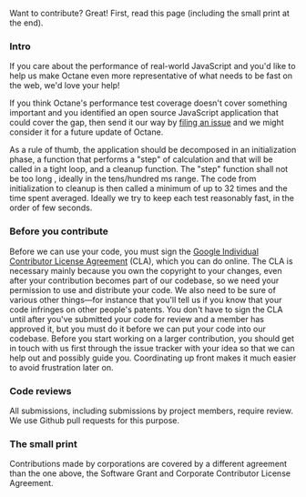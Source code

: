 Want to contribute? Great! First, read this page (including the small print at the end).

### Intro
If you care about the performance of real-world JavaScript and you'd like to help us make Octane even more representative of what needs to be fast on the web, we'd love your help!

If you think Octane's performance test coverage doesn't cover something important and you identified an open source JavaScript application that could cover the gap, then send it our way by [filing an issue](https://github.com/chromium/octane/issues) and we might consider it for a future update of Octane.

As a rule of thumb, the application should be decomposed in an initialization phase, a function that performs a "step" of calculation and that will be called in a tight loop, and a cleanup function. The "step" function shall not be too long , ideally in the tens/hundred ms range. The code from initialization to cleanup is then called a minimum of up to 32 times and the time spent averaged. Ideally we try to keep each test reasonably fast, in the order of few seconds.

### Before you contribute
Before we can use your code, you must sign the
[Google Individual Contributor License Agreement](https://developers.google.com/open-source/cla/individual?csw=1)
(CLA), which you can do online. The CLA is necessary mainly because you own the
copyright to your changes, even after your contribution becomes part of our
codebase, so we need your permission to use and distribute your code. We also
need to be sure of various other things—for instance that you'll tell us if you
know that your code infringes on other people's patents. You don't have to sign
the CLA until after you've submitted your code for review and a member has
approved it, but you must do it before we can put your code into our codebase.
Before you start working on a larger contribution, you should get in touch with
us first through the issue tracker with your idea so that we can help out and
possibly guide you. Coordinating up front makes it much easier to avoid
frustration later on.

### Code reviews
All submissions, including submissions by project members, require review. We
use Github pull requests for this purpose.

### The small print
Contributions made by corporations are covered by a different agreement than
the one above, the Software Grant and Corporate Contributor License Agreement.
